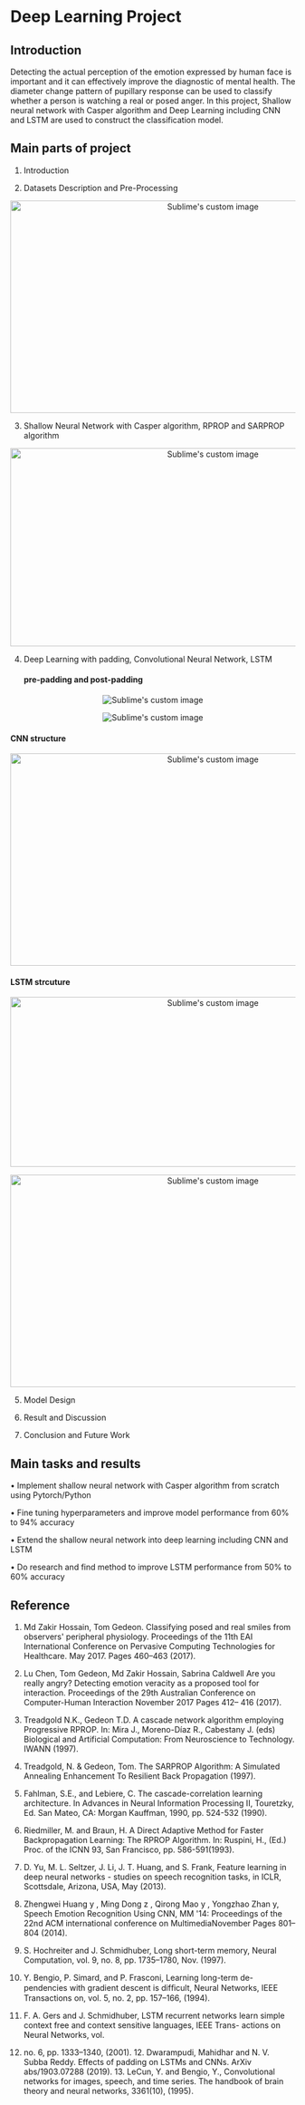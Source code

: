 # Deep Learning Project
## Introduction
Detecting the actual perception of the emotion expressed by human face is important and it can effectively improve the diagnostic of mental health. The diameter change pattern of pupillary response can be used to classify whether a person is watching a real or posed anger. In this project, Shallow neural network with Casper algorithm and Deep Learning including CNN and LSTM are used to construct the classification model.

## Main parts of project
1. Introduction

2. Datasets Description and Pre-Processing
<p align="center">
  <img src="https://github.com/hao-wen-cbr/Deep_Learning_Project/blob/master/screenshots/fig1.png?raw=true" alt="Sublime's custom image" width="700" height="375"/>
</p>

3. Shallow Neural Network with Casper algorithm, RPROP and SARPROP algorithm
<p align="center">
  <img src="https://github.com/hao-wen-cbr/Deep_Learning_Project/blob/master/screenshots/fig2.png?raw=true" alt="Sublime's custom image" width="700" height="350"/>
</p>

4. Deep Learning with padding, Convolutional Neural Network, LSTM

   #### pre-padding and post-padding
<p align="center">
  <img src="https://github.com/hao-wen-cbr/Deep_Learning_Project/blob/master/screenshots/fig3.png?raw=true" alt="Sublime's custom image"/>
</p>
<p align="center">
  <img src="https://github.com/hao-wen-cbr/Deep_Learning_Project/blob/master/screenshots/fig4.png?raw=true" alt="Sublime's custom image"/>
</p>

   #### CNN structure
<p align="center">
  <img src="https://github.com/hao-wen-cbr/Deep_Learning_Project/blob/master/screenshots/fig5.png?raw=true" alt="Sublime's custom image" width="700" height="375"/>
</p>

   #### LSTM strcuture
<p align="center">
  <img src="https://github.com/hao-wen-cbr/Deep_Learning_Project/blob/master/screenshots/fig7.png?raw=true" alt="Sublime's custom image" width="700" height="300"/>
</p>
<p align="center">
  <img src="https://github.com/hao-wen-cbr/Deep_Learning_Project/blob/master/screenshots/fig6.png?raw=true" alt="Sublime's custom image" width="700" height="375"/>
</p>

5. Model Design

6. Result and Discussion

7. Conclusion and Future Work

## Main tasks and results
•	Implement shallow neural network with Casper algorithm from scratch using Pytorch/Python

•	Fine tuning hyperparameters and improve model performance from 60% to 94% accuracy

•	Extend the shallow neural network into deep learning including CNN and LSTM

•	Do research and find method to improve LSTM performance from 50% to 60% accuracy 

## Reference
1. Md Zakir Hossain, Tom Gedeon. Classifying posed and real smiles from observers' peripheral physiology. Proceedings of the 11th EAI International Conference on Pervasive Computing Technologies for Healthcare. May 2017. Pages 460–463 (2017).

2. Lu Chen, Tom Gedeon, Md Zakir Hossain, Sabrina Caldwell Are you really angry? Detecting emotion veracity as a proposed tool for interaction. Proceedings of the 29th Australian Conference on Computer-Human Interaction November 2017 Pages 412– 416 (2017). 

3. Treadgold N.K., Gedeon T.D. A cascade network algorithm employing Progressive RPROP. In: Mira J., Moreno-Díaz R., Cabestany J. (eds) Biological and Artificial Computation: From Neuroscience to Technology. IWANN (1997). 

4. Treadgold, N. & Gedeon, Tom. The SARPROP Algorithm: A Simulated Annealing Enhancement To Resilient Back Propagation (1997). 

5. Fahlman, S.E., and Lebiere, C. The cascade-correlation learning architecture. In Advances in Neural Information Processing II, Touretzky, Ed. San Mateo, CA: Morgan Kauffman, 1990, pp. 524-532 (1990). 

6. Riedmiller, M. and Braun, H. A Direct Adaptive Method for Faster Backpropagation Learning: The RPROP Algorithm. In: Ruspini, H., (Ed.) Proc. of the ICNN 93, San Francisco, pp. 586-591(1993). 

7. D. Yu, M. L. Seltzer, J. Li, J. T. Huang, and S. Frank, Feature learning in deep neural networks - studies on speech recognition tasks, in ICLR, Scottsdale, Arizona, USA, May (2013). 

8. Zhengwei Huang y , Ming Dong z , Qirong Mao y , Yongzhao Zhan y, Speech Emotion Recognition Using CNN, MM '14: Proceedings of the 22nd ACM international conference on MultimediaNovember Pages 801–804 (2014). 

9. S. Hochreiter and J. Schmidhuber, Long short-term memory, Neural Computation, vol. 9, no. 8, pp. 1735–1780, Nov. (1997). 

10. Y. Bengio, P. Simard, and P. Frasconi, Learning long-term de- pendencies with gradient descent is difﬁcult, Neural Networks, IEEE Transactions on, vol. 5, no. 2, pp. 157–166, (1994). 

11. F. A. Gers and J. Schmidhuber, LSTM recurrent networks learn simple context free and context sensitive languages, IEEE Trans- actions on Neural Networks, vol. 

12. no. 6, pp. 1333–1340, (2001). 12. Dwarampudi, Mahidhar and N. V. Subba Reddy. Effects of padding on LSTMs and CNNs. ArXiv abs/1903.07288 (2019). 13. LeCun, Y. and Bengio, Y., Convolutional networks for images, speech, and time series. The handbook of brain theory and neural networks, 3361(10), (1995).


